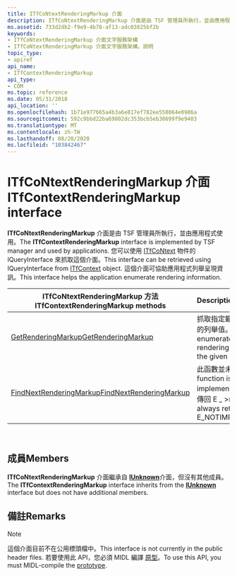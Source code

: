 ```yaml
---
title: ITfCoNtextRenderingMarkup 介面
description: ITfCoNtextRenderingMarkup 介面是由 TSF 管理員所執行，並由應用程式使用。 您可以使用 ITfCoNtext 物件的 IQueryInterface 來抓取這個介面。 這個介面可協助應用程式列舉呈現資訊。
ms.assetid: 733d2db2-f9e9-4b78-af13-adc03825bf2b
keywords:
- ITfCoNtextRenderingMarkup 介面文字服務架構
- ITfCoNtextRenderingMarkup 介面文字服務架構，說明
topic_type:
- apiref
api_name:
- ITfContextRenderingMarkup
api_type:
- COM
ms.topic: reference
ms.date: 05/31/2018
api_location: ''
ms.openlocfilehash: 1b71e977665a4b3a6e817ef782ee558064e0986a
ms.sourcegitcommit: 592c9bbd22ba69802dc353bcb5eb30699f9e9403
ms.translationtype: MT
ms.contentlocale: zh-TW
ms.lasthandoff: 08/20/2020
ms.locfileid: "103842467"
---
```

# <a name="itfcontextrenderingmarkup-interface"></a><span data-ttu-id="3c090-107">ITfCoNtextRenderingMarkup 介面</span><span class="sxs-lookup"><span data-stu-id="3c090-107">ITfContextRenderingMarkup interface</span></span>

<span data-ttu-id="3c090-108">**ITfCoNtextRenderingMarkup** 介面是由 TSF 管理員所執行，並由應用程式使用。</span><span class="sxs-lookup"><span data-stu-id="3c090-108">The **ITfContextRenderingMarkup** interface is implemented by TSF manager and used by applications.</span></span> <span data-ttu-id="3c090-109">您可以使用 [ITfCoNtext](/windows/desktop/api/Msctf/nn-msctf-itfcontext) 物件的 IQueryInterface 來抓取這個介面。</span><span class="sxs-lookup"><span data-stu-id="3c090-109">This interface can be retrieved using IQueryInterface from [ITfContext](/windows/desktop/api/Msctf/nn-msctf-itfcontext) object.</span></span> <span data-ttu-id="3c090-110">這個介面可協助應用程式列舉呈現資訊。</span><span class="sxs-lookup"><span data-stu-id="3c090-110">This interface helps the application enumerate rendering information.</span></span>



| <span data-ttu-id="3c090-111">ITfCoNtextRenderingMarkup 方法</span><span class="sxs-lookup"><span data-stu-id="3c090-111">ITfContextRenderingMarkup methods</span></span>                                                | <span data-ttu-id="3c090-112">Description</span><span class="sxs-lookup"><span data-stu-id="3c090-112">Description</span></span>                                                           |
|----------------------------------------------------------------------------------|-----------------------------------------------------------------------|
| [<span data-ttu-id="3c090-113">GetRenderingMarkup</span><span class="sxs-lookup"><span data-stu-id="3c090-113">GetRenderingMarkup</span></span>](itfcontextrenderingmarkup-getrenderingmarkup.md)           | <span data-ttu-id="3c090-114">抓取指定範圍之轉譯標記的列舉值。</span><span class="sxs-lookup"><span data-stu-id="3c090-114">Retrieves an enumerator of the rendering markups for the given range.</span></span> |
| [<span data-ttu-id="3c090-115">FindNextRenderingMarkup</span><span class="sxs-lookup"><span data-stu-id="3c090-115">FindNextRenderingMarkup</span></span>](itfcontextrenderingmarkup-findnextrenderingmarkup.md) | <span data-ttu-id="3c090-116">此函數並未實作。</span><span class="sxs-lookup"><span data-stu-id="3c090-116">This function is not implemented.</span></span> <span data-ttu-id="3c090-117">它一律會傳回 E \_ >notimpl。</span><span class="sxs-lookup"><span data-stu-id="3c090-117">It always returns E\_NOTIMPL.</span></span>       |



 

## <a name="members"></a><span data-ttu-id="3c090-118">成員</span><span class="sxs-lookup"><span data-stu-id="3c090-118">Members</span></span>

<span data-ttu-id="3c090-119">**ITfCoNtextRenderingMarkup** 介面繼承自 [**IUnknown**](/windows/desktop/api/unknwn/nn-unknwn-iunknown)介面，但沒有其他成員。</span><span class="sxs-lookup"><span data-stu-id="3c090-119">The **ITfContextRenderingMarkup** interface inherits from the [**IUnknown**](/windows/desktop/api/unknwn/nn-unknwn-iunknown) interface but does not have additional members.</span></span>

## <a name="remarks"></a><span data-ttu-id="3c090-120">備註</span><span class="sxs-lookup"><span data-stu-id="3c090-120">Remarks</span></span>

> [!Note]  
> <span data-ttu-id="3c090-121">這個介面目前不在公用標頭檔中。</span><span class="sxs-lookup"><span data-stu-id="3c090-121">This interface is not currently in the public header files.</span></span> <span data-ttu-id="3c090-122">若要使用此 API，您必須 MIDL 編譯 [原型](prototypes.md)。</span><span class="sxs-lookup"><span data-stu-id="3c090-122">To use this API, you must MIDL-compile the [prototype](prototypes.md).</span></span>

 

 

 